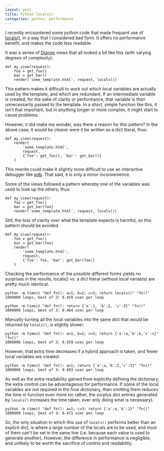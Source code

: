 ```yaml
---
layout: post
title: Python locals()
categories: python, performance
---
```


I recently encountered some python code that made frequent use of [locals()](https://docs.python.org/2/library/functions.html#locals), in a way that I considered bad form.  It offers no performance benefit, and makes the code less readable.


It was a series of [Django](https://www.djangoproject.com/) views that all looked a bit like this (with varying degrees of complexity):

```
def my_view(request):
    foo = get_foo()
    bar = get_bar()
    render('some_template.html', request, locals())
```

This pattern makes it difficult to work out which local variables are actually used by the template, and which are redundant.  If an intermediate variable is created, for the sake of clarity or performance, that variable is then unnecessarily passed to the template.  In a short, simple function like this, it isn't that important, but in anything longer or more complex, it might start to cause problems. 

However, it did make me wonder, was there a reason for this pattern?  In the above case, it would be clearer were it be written as a dict literal, thus:
```
def my_view(request):
    render(
        'some_template.html',
        request,
        {'foo': get_foo(), 'bar': get_bar()}
    )
```

This rewrite could make it slightly more difficult to use an interactive debugger like [pdb](https://docs.python.org/2/library/pdb.html).  That said, it is only a minor inconvenience.

Some of the views followed a pattern whereby one of the variables was used to look up the others, thus:

```
def my_view(request):
    foo = get_foo()
    bar = get_bar(foo)
    render('some_template.html', request, locals())
```

Still, the loss of clarity over what the template expects is harmful, so this pattern should be avoided.

```
def my_view(request):
    foo = get_foo()
    bar = get_bar(foo)
    render(
        'some_template.html',
        request,
        {'foo': foo, 'bar': get_bar(foo)}
    )
```

Checking the performance of the possible different forms yields no surprises in the results, locals() vs. a dict literal (without local variabls) are pretty much identical.

```
python -m timeit "def fn(): a=1; b=2; c=3; return locals()" "fn()"
1000000 loops, best of 3: 0.459 usec per loop

python -m timeit "def fn(): return {'a':1, 'b':2, 'c':3}" "fn()"
1000000 loops, best of 3: 0.464 usec per loop
```

Manually turning all the local variables into the same dict that would be returned by `locals()`, is slightly slower.

```
python -m timeit "def fn(): a=1; b=2; c=3; return {'a':a,'b':b,'c':c}" "fn()"
1000000 loops, best of 3: 0.559 usec per loop
```

However, that extra time decreases if a hybrid approach is taken, and fewer local variables are created:

```
python -m timeit "def fn(): a=1; return {'a':a,'b':2,'c':3}" "fn()"
1000000 loops, best of 3: 0.493 usec per loop
```

As well as the extra readability gained from explicitly defining the dictionary, the extra control can be advantageous for performance.  If some of the local variables are not required in the final dictionary, then omitting them reduces the time in function even more (or rather, the surplus dict entries generated by `locals()` increases the time taken, over only doing what is necessary).

```
python -m timeit "def fn(): a=1; c=3; return {'a':a,'b':2}" "fn()"
1000000 loops, best of 3: 0.471 usec per loop
```

So, the only situation in which this use of `locals()` performs better than an explicit dict, is where a large number of the locals are to be used, and most of them can't be set in the same line (i.e. because each value is used to generate another).  However, the difference in performance is negligible, and unlikely to be worth the sacrifice of control and readability.
